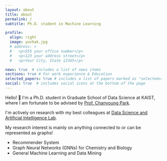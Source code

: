 ```yaml
---
layout: about
title: about
permalink: /
subtitle: Ph.D. student in Machine Learning

profile:
  align: right
  image: yunhak.jpg
  # address: >
  #   <p>555 your office number</p>
  #   <p>123 your address street</p>
  #   <p>Your City, State 12345</p>

news: true  # includes a list of news items
sections: true # For work experience & Education
selected_papers: true # includes a list of papers marked as "selected={true}"
social: true  # includes social icons at the bottom of the page
---
```


Hello! 👋 I'm a Ph.D. student in Graduate School of Data Science at KAIST,
where I am fortunate to be advised by [Prof. Chanyoung Park](http://dsail.kaist.ac.kr/professor/).

I'm actively on research with my best colleagues at [Data Science and Artificial Intelligence Lab](http://dsail.kaist.ac.kr/).

My research interest is mainly on anything connected to or can be represented as graphs!

- Recommender System
- Graph Neural Networks (GNNs) for Chemistry and Biology
- General Machine Learning and Data Mining
